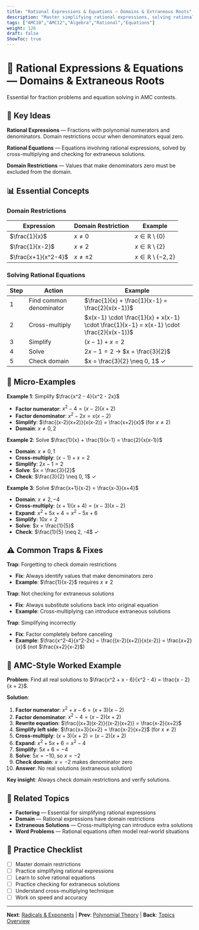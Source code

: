 ```yaml
---
title: "Rational Expressions & Equations — Domains & Extraneous Roots"
description: "Master simplifying rational expressions, solving rational equations, and handling domain restrictions."
tags: ["AMC10","AMC12","Algebra","Rational","Equations"]
weight: 126
draft: false
ShowToc: true
---
```


# 🔄 Rational Expressions & Equations — Domains & Extraneous Roots

Essential for fraction problems and equation solving in AMC contests.

## 🎯 Key Ideas

**Rational Expressions** — Fractions with polynomial numerators and denominators. Domain restrictions occur when denominators equal zero.

**Rational Equations** — Equations involving rational expressions, solved by cross-multiplying and checking for extraneous solutions.

**Domain Restrictions** — Values that make denominators zero must be excluded from the domain.

## 📊 Essential Concepts

### Domain Restrictions
| Expression | Domain Restriction | Example |
|------------|-------------------|---------|
| $\frac{1}{x}$ | $x \neq 0$ | $x \in \mathbb{R} \setminus \{0\}$ |
| $\frac{1}{x-2}$ | $x \neq 2$ | $x \in \mathbb{R} \setminus \{2\}$ |
| $\frac{x+1}{x^2-4}$ | $x \neq \pm 2$ | $x \in \mathbb{R} \setminus \{-2, 2\}$ |

### Solving Rational Equations
| Step | Action | Example |
|------|--------|---------|
| 1 | Find common denominator | $\frac{1}{x} + \frac{1}{x-1} = \frac{2}{x(x-1)}$ |
| 2 | Cross-multiply | $x(x-1) \cdot \frac{1}{x} + x(x-1) \cdot \frac{1}{x-1} = x(x-1) \cdot \frac{2}{x(x-1)}$ |
| 3 | Simplify | $(x-1) + x = 2$ |
| 4 | Solve | $2x - 1 = 2$ → $x = \frac{3}{2}$ |
| 5 | Check domain | $x = \frac{3}{2} \neq 0, 1$ ✓ |

## 🎯 Micro-Examples

**Example 1**: Simplify $\frac{x^2 - 4}{x^2 - 2x}$
- **Factor numerator**: $x^2 - 4 = (x-2)(x+2)$
- **Factor denominator**: $x^2 - 2x = x(x-2)$
- **Simplify**: $\frac{(x-2)(x+2)}{x(x-2)} = \frac{x+2}{x}$ (for $x \neq 2$)
- **Domain**: $x \neq 0, 2$

**Example 2**: Solve $\frac{1}{x} + \frac{1}{x-1} = \frac{2}{x(x-1)}$
- **Domain**: $x \neq 0, 1$
- **Cross-multiply**: $(x-1) + x = 2$
- **Simplify**: $2x - 1 = 2$
- **Solve**: $x = \frac{3}{2}$
- **Check**: $\frac{3}{2} \neq 0, 1$ ✓

**Example 3**: Solve $\frac{x+1}{x-2} = \frac{x-3}{x+4}$
- **Domain**: $x \neq 2, -4$
- **Cross-multiply**: $(x+1)(x+4) = (x-3)(x-2)$
- **Expand**: $x^2 + 5x + 4 = x^2 - 5x + 6$
- **Simplify**: $10x = 2$
- **Solve**: $x = \frac{1}{5}$
- **Check**: $\frac{1}{5} \neq 2, -4$ ✓

## ⚠️ Common Traps & Fixes

**Trap**: Forgetting to check domain restrictions
- **Fix**: Always identify values that make denominators zero
- **Example**: $\frac{1}{x-2}$ requires $x \neq 2$

**Trap**: Not checking for extraneous solutions
- **Fix**: Always substitute solutions back into original equation
- **Example**: Cross-multiplying can introduce extraneous solutions

**Trap**: Simplifying incorrectly
- **Fix**: Factor completely before canceling
- **Example**: $\frac{x^2-4}{x^2-2x} = \frac{(x-2)(x+2)}{x(x-2)} = \frac{x+2}{x}$ (not $\frac{x+2}{x-2}$)

## 🎯 AMC-Style Worked Example

**Problem**: Find all real solutions to $\frac{x^2 + x - 6}{x^2 - 4} = \frac{x - 2}{x + 2}$.

**Solution**:
1. **Factor numerator**: $x^2 + x - 6 = (x+3)(x-2)$
2. **Factor denominator**: $x^2 - 4 = (x-2)(x+2)$
3. **Rewrite equation**: $\frac{(x+3)(x-2)}{(x-2)(x+2)} = \frac{x-2}{x+2}$
4. **Simplify left side**: $\frac{x+3}{x+2} = \frac{x-2}{x+2}$ (for $x \neq 2$)
5. **Cross-multiply**: $(x+3)(x+2) = (x-2)(x+2)$
6. **Expand**: $x^2 + 5x + 6 = x^2 - 4$
7. **Simplify**: $5x + 6 = -4$
8. **Solve**: $5x = -10$, so $x = -2$
9. **Check domain**: $x = -2$ makes denominator zero
10. **Answer**: No real solutions (extraneous solution)

**Key insight**: Always check domain restrictions and verify solutions.

## 🔗 Related Topics

- **Factoring** — Essential for simplifying rational expressions
- **Domain** — Rational expressions have domain restrictions
- **Extraneous Solutions** — Cross-multiplying can introduce extra solutions
- **Word Problems** — Rational equations often model real-world situations

## 📝 Practice Checklist

- [ ] Master domain restrictions
- [ ] Practice simplifying rational expressions
- [ ] Learn to solve rational equations
- [ ] Practice checking for extraneous solutions
- [ ] Understand cross-multiplying technique
- [ ] Work on speed and accuracy

---

**Next**: [Radicals & Exponents](radicals-and-exponents) | **Prev**: [Polynomial Theory](polynomial-theory) | **Back**: [Topics Overview](../)
